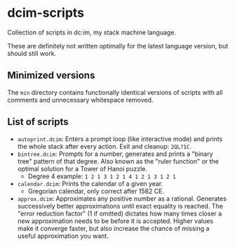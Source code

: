 # dcim-scripts
Collection of scripts in dc:im, my stack machine language.

These are definitely not written optimally for the latest language version, but should still work.
## Minimized versions
The `min` directory contains functionally identical versions of scripts with all comments and unnecessary whitespace removed.
## List of scripts
- `autoprint.dcim`: Enters a prompt loop (like interactive mode) and prints the whole stack after every action. Exit and cleanup: `2QL?1C`.
- `bintree.dcim`: Prompts for a number, generates and prints a "binary tree" pattern of that degree. Also known as the "ruler function" or the optimal solution for a Tower of Hanoi puzzle.
  - Degree 4 example: `1 2 1 3 1 2 1 4 1 2 1 3 1 2 1`
- `calendar.dcim`: Prints the calendar of a given year.
  - Gregorian calendar, only correct after 1582 CE.
- `approx.dcim`: Approximates any positive number as a rational. Generates successively better approximations until exact equality is reached. The "error reduction factor" (1 if omitted) dictates how many times closer a new approximation needs to be before it is accepted. Higher values make it converge faster, but also increase the chance of missing a useful approximation you want.

